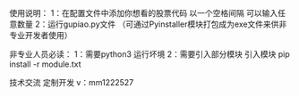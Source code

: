 使用说明：
1：在配置文件中添加你想看的股票代码 以一个空格间隔 可以输入任意数量
2：运行gupiao.py文件
（可通过Pyinstaller模块打包成为exe文件来供非专业开发者使用）

非专业人员必读：
1：需要python3 运行坏境
2：需要引入部分模块 引入模块 pip install -r module.txt

技术交流 定制开发 v：mm1222527

